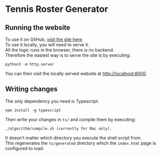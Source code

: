 # Tennis Roster Generator

## Running the website

To use it on GitHub, [visit the site here](https://valhook.github.io/tennis/).  
To use it locally, you will need to serve it.  
All the logic runs in the browser, there is no backend.  
Therefore the easiest way is to serve the site is by executing:
```
python3 -m http.server
```
You can then visit the locally served website at [http://localhost:8000](http://localhost:8000).

## Writing changes

The only dependency you need is Typescript.
```
npm install -g typescript
```

Then write your changes in `ts/` and compile them by executing:
```
./algorithm/compile.sh (currently for Mac only).
```
It doesn't matter which directory you execute the shell script from.  
This regenerates the `ts/generated` directory which the `index.html` page is configured to load.
